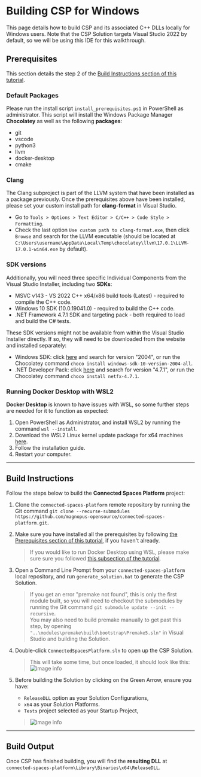 # Building CSP for Windows

This page details how to build CSP and its associated C++ DLLs locally for Windows users. Note that the CSP Solution targets Visual Studio 2022 by default, so we will be using this IDE for this walkthrough.

## Prerequisites

This section details the step 2 of the [Build Instructions section of this tutorial](#build-instructions).

### Default Packages

Please run the install script `install_prerequisites.ps1` in PowerShell as administrator.
This script will install the Windows Package Manager **Chocolatey** as well as the following **packages**:
- git
- vscode
- python3
- llvm
- docker-desktop
- cmake

### Clang

The Clang subproject is part of the LLVM system that have been installed as a package previously. Once the prerequisites above have been installed, please set your custom install path for **clang-format** in Visual Studio. 
- Go to `Tools > Options > Text Editor > C/C++ > Code Style > Formatting`.
- Check the last option `Use custom path to clang-format.exe`, then click `Browse` and search for the LLVM executable (should be located at  `C:\Users\username\AppData\Local\Temp\chocolatey\llvm\17.0.1\LLVM-17.0.1-win64.exe` by default).

### SDK versions

Additionally, you will need three specific Individual Components from the Visual Studio Installer, including two **SDKs**:
- MSVC v143 - VS 2022 C++ x64/x86 build tools (Latest) - required to compile the C++ code.
- Windows 10 SDK (10.0.19041.0) - required to build the C++ code.
- .NET Framework 4.7.1 SDK and targeting pack - both required to load and build the C# tests.

These SDK versions might not be available from within the Visual Studio Installer directly. If so, they will need to be downloaded from the website and installed separately:
- Windows SDK: click [here](https://developer.microsoft.com/en-us/windows/downloads/sdk-archive/) and search for version "2004", or run the Chocolatey command `choco install windows-sdk-10-version-2004-all`.
- .NET Developer Pack: click [here](https://dotnet.microsoft.com/en-us/download/visual-studio-sdks?cid=getdotnetsdk) and search for version "4.7.1", or run the Chocolatey command `choco install netfx-4.7.1`.

### Running Docker Desktop with WSL2

**Docker Desktop** is known to have issues with WSL, so some further steps are needed for it to function as expected:
1. Open PowerShell as Administrator, and install WSL2 by running the command `wsl --install`.
2. Download the WSL2 Linux kernel update package for x64 machines [here](https://wslstorestorage.blob.core.windows.net/wslblob/wsl_update_x64.msi).
3. Follow the installation guide.
3. Restart your computer.

***

## Build Instructions
Follow the steps below to build the **Connected Spaces Platform** project:

1. Clone the `connected-spaces-platform` remote repository by running the Git command `git clone --recurse-submodules https://github.com/magnopus-opensource/connected-spaces-platform.git`.

2. Make sure you have installed all the prerequisites by following [the Prerequisites section of this tutorial](#prerequisites-windows-only), if you haven't already.

    > If you would like to run Docker Desktop using WSL, please make sure sure you followed [this subsection of the tutorial](#running-docker-desktop-with-wsl2).

3. Open a Command Line Prompt from your `connected-spaces-platform` local repository, and run `generate_solution.bat` to generate the CSP Solution.

    > If you get an error "premake not found", this is only the first module built, so you will need to checkout the submodules by running the Git command `git submodule update --init --recursive`.\
    You may also need to build premake manually to get past this step, by opening `"..\modules\premake\build\bootstrap\Premake5.sln"` in Visual Studio and building the Solution.

4. Double-click `ConnectedSpacesPlatform.sln` to open up the CSP Solution.
    
    > This will take some time, but once loaded, it should look like this:\
    ![image info](../../_static/building/cpp_sln.png)

5. Before building the Solution by clicking on the Green Arrow, ensure you have:
    - `ReleaseDLL` option as your Solution Configurations,
    - `x64` as your Solution Platforms.
    - `Tests` project selected as your Startup Project,
    
    > ![image info](../../_static/building/cpp_cfg.png)

***

## Build Output

Once CSP has finished building, you will find the **resulting DLL** at `connected-spaces-platform\Library\Binaries\x64\ReleaseDLL`.
